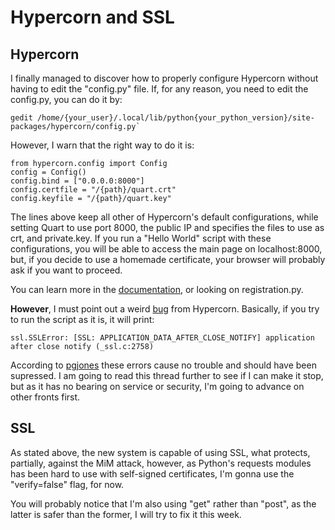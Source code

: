 # Hypercorn and SSL
## Hypercorn 

I finally managed to discover how to properly configure Hypercorn without having to edit the "config.py" file. If, for any reason, you need to edit the config.py, you can do it by:

```
gedit /home/{your_user}/.local/lib/python{your_python_version}/site-packages/hypercorn/config.py`
```
However, I warn that the right way to do it is:
```
from hypercorn.config import Config
config = Config()
config.bind = ["0.0.0.0:8000"]
config.certfile = "/{path}/quart.crt"
config.keyfile = "/{path}/quart.key"
```
The lines above keep all other of Hypercorn's default configurations, while setting Quart to use port 8000, the public IP and specifies the files to use as crt, and private.key. If you run a "Hello World" script with these configurations, you will be able to access the main page on localhost:8000, but, if you decide to use a homemade certificate, your browser will probably ask if you want to proceed.

You can learn more in the [documentation](https://pgjones.gitlab.io/hypercorn/how_to_guides/configuring.html), or looking on registration.py.

**However**, I must point out a weird [bug](https://gitlab.com/pgjones/hypercorn/-/issues/100) from Hypercorn. Basically, if you try to run the script as it is, it will print:
```
ssl.SSLError: [SSL: APPLICATION_DATA_AFTER_CLOSE_NOTIFY] application after close notify (_ssl.c:2758)
```
According to [pgjones](https://gitlab.com/pgjones/hypercorn/-/issues/100) these errors cause no trouble and should have been supressed. I am going to read this thread further to see if I can make it stop, but as it has no bearing on service or security, I'm going to advance on other fronts first.

## SSL
As stated above, the new system is capable of using SSL, what protects, partially, against the MiM attack, however, as Python's requests modules has been hard to use with self-signed certificates, I'm gonna use the "verify=false" flag, for now.

You will probably notice that I'm also using "get" rather than "post", as the latter is safer than the former, I will try to fix it this week.
